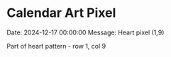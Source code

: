 # Calendar Art Pixel

Date: 2024-12-17 00:00:00
Message: Heart pixel (1,9)

Part of heart pattern - row 1, col 9
